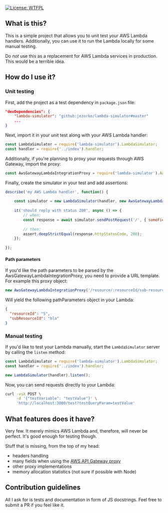 [![License: WTFPL](https://img.shields.io/badge/License-WTFPL-red.svg)](http://www.wtfpl.net/txt/copying/)

## What is this?
This is a simple project that allows you to unit test your AWS Lambda handlers.
Additionally, you can use it to run the Lambda locally for some manual testing.

Do *not* use this as a replacement for AWS Lambda services in production.
This would be a terrible idea.

## How do I use it?

### Unit testing
First, add the project as a test dependency in `package.json` file:

```json
"devDependencies": {
    "lambda-simulator": "github:jezorko/lambda-simulator#master"
    ...
}
```

Next, import it in your unit test along with your AWS Lambda handler:

```javascript
const LambdaSimulator = require('lambda-simulator').LambdaSimulator;
const handler = require('../index').handler;
```

Additionally, if you're planning to proxy your requests through AWS Gateway, import the proxy:

```javascript
const AwsGatewayLambdaIntegrationProxy = require('lambda-simulator').AwsGatewayLambdaIntegrationProxy;
```

Finally, create the simulator in your test and add assertions:

```javascript
describe('my AWS Lambda handler', function() {
   
    const simulator = new LambdaSimulator(handler, new AwsGatewayLambdaIntegrationProxy()); // proxy is optional
    
    it('should reply with status 200', async () => {
        // when:
        const response = await simulator.sendPostRequest('/', { someField: "someValue" });
        
        // then:
        assert.deepStrictEqual(response.httpStatusCode, 200);
    });
    
});
```

#### Path parameters
If you'd like the path parameters to be parsed by the AwsGatewayLambdaIntegrationProxy, you need to provide a URL template.
For example this proxy object:

```javascript
new AwsGatewayLambdaIntegrationProxy('/resource/:resourceId/sub-resource/:subResourceId')
```

Will yield the following pathParameters object in your Lambda:

```json
{
  "resourceId": "5",
  "subResourceId": "bla"
}
```

### Manual testing
If you'd like to test your Lambda manually, start the `LambdaSimulator` server by calling the `listen` method:

```javascript
const LambdaSimulator = require('lambda-simulator').LambdaSimulator;
const handler = require('../index').handler;

new LambdaSimulator(handler).listen();
```

Now, you can send requests directly to your Lambda:

```bash
curl -vsX POST \
     -d '{"testVariable": "testValue"}' \
     'http://localhost:3000/test?testQueryParam=testValue'
```

## What features does it have?
Very few. It merely mimics AWS Lambda and, therefore, will never be perfect.
It's good enough for testing though.

Stuff that is missing, from the top of my head:
 * headers handling
 * many fields when using the [AWS API Gateway proxy](https://docs.aws.amazon.com/apigateway/latest/developerguide/api-gateway-create-api-as-simple-proxy-for-lambda.html)
 * other proxy implementations
 * memory allocation statistics (not sure if possible with Node) 
 
## Contribution guidelines
All I ask for is tests and documentation in form of JS docstrings.
Feel free to submit a PR if you feel like it.